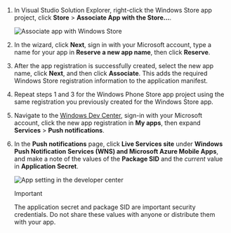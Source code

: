 
1. In Visual Studio Solution Explorer, right-click the Windows Store app project, click **Store** > **Associate App with the Store...**.
   
    ![Associate app with Windows Store](./media/app-service-mobile-register-wns/notification-hub-associate-win8-app.png)
2. In the wizard, click **Next**, sign in with your Microsoft account, type a name for your app in **Reserve a new app name**, then click **Reserve**.
3. After the app registration is successfully created, select the new app name, click **Next**, and then click **Associate**. This adds the required Windows Store registration information to the application manifest.
4. Repeat steps 1 and 3 for the Windows Phone Store app project using the same registration you previously created for the Windows Store app.  
5. Navigate to the [Windows Dev Center](https://dev.windows.com/en-us/overview), sign-in with your Microsoft account, click the new app registration in **My apps**, then expand **Services** > **Push notifications**.
6. In the **Push notifications** page, click **Live Services site** under **Windows Push Notification Services (WNS) and Microsoft Azure Mobile Apps**, and make a note of the values of the **Package SID** and the *current*  value in **Application Secret**. 
   
    ![App setting in the developer center](./media/app-service-mobile-register-wns/mobile-services-win8-app-push-auth.png)
   
   > [!IMPORTANT]
   > The application secret and package SID are important security credentials. Do not share these values with anyone or distribute them with your app.
   > 

